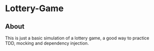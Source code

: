 # Lottery-Game

## About
This is just a basic simulation of a lottery game, a good way to practice TDD, mocking and dependency injection. 
